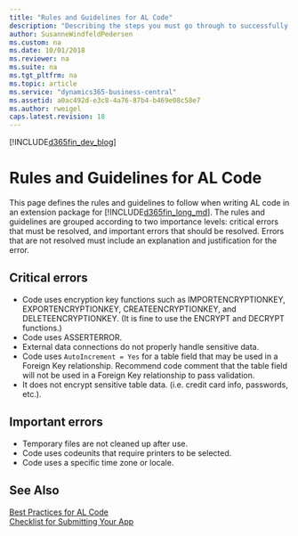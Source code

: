 ```yaml
---
title: "Rules and Guidelines for AL Code"
description: "Describing the steps you must go through to successfully submit your Dynamics 365 Business Central app to AppSource."
author: SusanneWindfeldPedersen
ms.custom: na
ms.date: 10/01/2018
ms.reviewer: na
ms.suite: na
ms.tgt_pltfrm: na
ms.topic: article
ms.service: "dynamics365-business-central"
ms.assetid: a0ac492d-e3c8-4a76-87b4-b469e08c58e7
ms.author: rweigel
caps.latest.revision: 18
---
```


[!INCLUDE[d365fin_dev_blog](../developer/includes/d365fin_dev_blog.md)]

# Rules and Guidelines for AL Code
This page defines the rules and guidelines to follow when writing AL code in an extension package for [!INCLUDE[d365fin_long_md](../includes/d365fin_long_md.md)]. The rules and guidelines are grouped according to two importance levels: critical errors that must be resolved, and important errors that should be resolved. Errors that are not resolved must include an explanation and justification for the error.

## Critical errors

- Code uses encryption key functions such as IMPORTENCRYPTIONKEY, EXPORTENCRYPTIONKEY, CREATEENCRYPTIONKEY, and DELETEENCRYPTIONKEY. (It is fine to use the ENCRYPT and DECRYPT functions.)
- Code uses ASSERTERROR.
- External data connections do not properly handle sensitive data.
- Code uses `AutoIncrement = Yes` for a table field that may be used in a Foreign Key relationship. Recommend code comment that the table field will not be used in a Foreign Key relationship to pass validation.
- It does not encrypt sensitive table data. (i.e. credit card info, passwords, etc.).

## Important errors

- Temporary files are not cleaned up after use.
- Code uses codeunits that require printers to be selected.
- Code uses a specific time zone or locale.

## See Also
[Best Practices for AL Code](apptest-bestpracticesforalcode.md)    
[Checklist for Submitting Your App](../developer/devenv-checklist-submission.md)  

